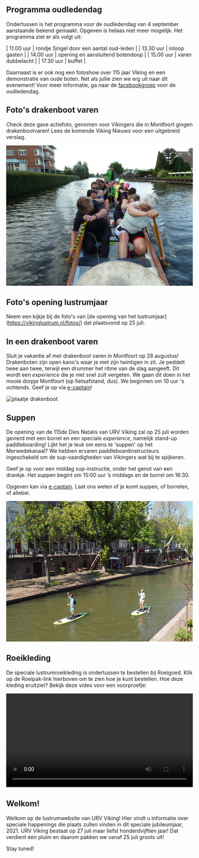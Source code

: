 ## Programma oudledendag

Ondertussen is het programma voor de oudledendag van 4 september aanstaande bekend gemaakt.  Opgeven is helaas niet meer mogelijk. Het programma ziet er als volgt uit:

| 11.00 uur | rondje Singel door een aantal oud-leden |
| 13.30 uur | inloop gasten |
| 14.00 uur | opening en aansluitend botendoop |
| 15.00 uur | varen dubbelacht |
| 17.30 uur | buffet |

Daarnaast is er ook nog een fotoshow over 115 jaar Viking en een demonstratie van oude boten. Net als jullie zien we erg uit naar dit evenement! Voor meer informatie, ga naar de [facebookgroep](https://www.facebook.com/groups/1443347109235746) voor de oudledendag. 

## Foto's drakenboot varen

Check deze gave actiefoto, genomen voor Vikingers die in Montfoort gingen drakenbootvaren! Lees de komende Viking Nieuws voor een uitgebreid verslag.

![plaatje drakenboot](drakenboot.png)

## Foto's opening lustrumjaar

Neem een kijkje bij de foto's van [de opening van het lustrumjaar] (https://vikinglustrum.nl/fotos/) dat plaatsvond op 25 juli.

## In een drakenboot varen

Sluit je vakantie af met drakenboot varen in Montfoort op 28 augustus! Drakenboten zijn open kano's waar je met zijn twintigen in zit. Je peddelt twee aan twee, terwijl een drummer het ritme van de slag aangeeft. Dit wordt een _experience_ die je niet snel zult vergeten. We gaan dit doen in het mooie dorpje Montfoort (op fietsafstand, dus).  We beginnen om 10 uur 's ochtends. Geef je op via [e-captain](https://viking-site.e-captain.nl/)!

![plaatje drakenboot](drakenboot.JPG)

## Suppen

De opening van de 115de Dies Natalis van URV Viking zal op 25 juli worden gevierd met een borrel en een speciale _experience_, namelijk stand-up paddleboarding!
Lijkt het je leuk om eens te 'suppen' op het Merwedekanaal? We hebben ervaren paddleboardinstructeurs ingeschakeld om de sup-vaardigheden van Vikingers wat bij te spijkeren.

Geef je op voor een middag sup-instructie, onder het genot van een drankje. Het suppen begint om 15:00 uur ’s middags en de borrel om 16:30.

Opgeven kan via [e-captain](https://viking-site.e-captain.nl/). Laat ons weten of je komt suppen, of borrelen, of allebei. 

![plaatje supper](sup.jpg)

## Roeikleding

De speciale lustrumroeikleding is ondertussen te bestellen bij Roeigoed. Klik op de Roeipak-link hierboven om te zien hoe je kunt bestellen. Hoe deze kleding eruitziet? Bekijk deze video voor een voorproefje:

<video width="100%" controls playsinline>
      <source src="fieke-roeipak.mp4" type="video/mp4">
	  <source src="fieke-roeipak.m4v" type="video/m4v">
      <p>Your browser does not support the video element.</p>
</video>

## Welkom!

Welkom op de lustrumwebsite van URV Viking! Hier vindt u informatie over speciale happenings die plaats zullen vinden in dit speciale jubileumjaar, 2021. URV Viking bestaat op 27 juli maar liefst honderdvijftien jaar! Dat verdient een pluim en daarom pakken we vanaf 25 juli groots uit!

Stay tuned!

<!--

## Welcome to GitHub Pages

You can use the [editor on GitHub](https://github.com/brandtvandergaast/vikinglustrum/edit/gh-pages/index.md) to maintain and preview the content for your website in Markdown files.

Whenever you commit to this repository, GitHub Pages will run [Jekyll](https://jekyllrb.com/) to rebuild the pages in your site, from the content in your Markdown files.

## 

Hier test ik even linkjes:
[roeipak](https://vikinglustrum.nl/roeipak/)
[kalender](https://vikinglustrum.nl/kalender/)
[over het lustrum](https://vikinglustrum.nl/over-het-lustrum/)

### Markdown

Markdown is a lightweight and easy-to-use syntax for styling your writing. It includes conventions for

```markdown
Syntax highlighted code block

# Header 1
## Header 2
### Header 3

- Bulleted
- List

1. Numbered
2. List

**Bold** and _Italic_ and `Code` text

[Link](url) and ![Image](src)
```

For more details see [GitHub Flavored Markdown](https://guides.github.com/features/mastering-markdown/).

### Jekyll Themes

Your Pages site will use the layout and styles from the Jekyll theme you have selected in your [repository settings](https://github.com/brandtvandergaast/vikinglustrum/settings). The name of this theme is saved in the Jekyll `_config.yml` configuration file.

### Support or Contact

Having trouble with Pages? Check out our [documentation](https://docs.github.com/categories/github-pages-basics/) or [contact support](https://support.github.com/contact) and we’ll help you sort it out.

-->


